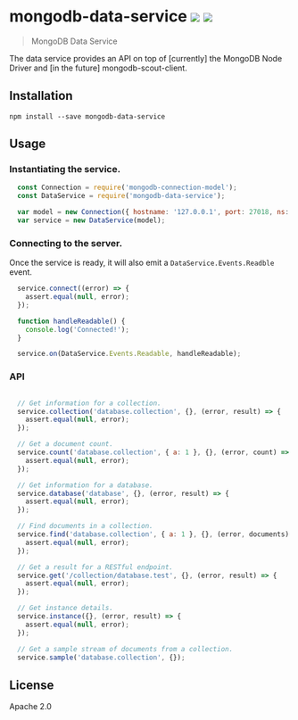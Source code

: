 # mongodb-data-service [![][travis_img]][travis_url] [![][npm_img]][npm_url]

> MongoDB Data Service

The data service provides an API on top of [currently] the MongoDB Node Driver and
[in the future] mongodb-scout-client.

## Installation

```
npm install --save mongodb-data-service
```

## Usage

### Instantiating the service.

```javascript
  const Connection = require('mongodb-connection-model');
  const DataService = require('mongodb-data-service');

  var model = new Connection({ hostname: '127.0.0.1', port: 27018, ns: 'data-service' });
  var service = new DataService(model);
```

### Connecting to the server.

Once the service is ready, it will also emit a `DataService.Events.Readble` event.

```javascript
  service.connect((error) => {
    assert.equal(null, error);
  });

  function handleReadable() {
    console.log('Connected!');
  }

  service.on(DataService.Events.Readable, handleReadable);
```

### API

```javascript

  // Get information for a collection.
  service.collection('database.collection', {}, (error, result) => {
    assert.equal(null, error);
  });

  // Get a document count.
  service.count('database.collection', { a: 1 }, {}, (error, count) => {
    assert.equal(null, error);
  });

  // Get information for a database.
  service.database('database', {}, (error, result) => {
    assert.equal(null, error);
  });

  // Find documents in a collection.
  service.find('database.collection', { a: 1 }, {}, (error, documents) => {
    assert.equal(null, error);
  });

  // Get a result for a RESTful endpoint.
  service.get('/collection/database.test', {}, (error, result) => {
    assert.equal(null, error);
  });

  // Get instance details.
  service.instance({}, (error, result) => {
    assert.equal(null, error);
  });

  // Get a sample stream of documents from a collection.
  service.sample('database.collection', {});
```

## License

Apache 2.0

[travis_img]: https://img.shields.io/travis/mongodb-js/data-service.svg?style=flat-square
[travis_url]: https://travis-ci.org/mongodb-js/data-service
[npm_img]: https://img.shields.io/npm/v/mongodb-data-service.svg?style=flat-square
[npm_url]: https://www.npmjs.org/package/mongodb-data-service
